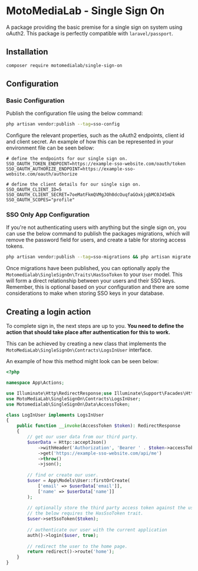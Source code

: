 # MotoMediaLab - Single Sign On

A package providing the basic premise for a single sign on system using oAuth2.
This package is perfectly compatible with `laravel/passport`.

## Installation

```bash
composer require motomedialab/single-sign-on
```

## Configuration

### Basic Configuration

Publish the configuration file using the below command:

```bash
php artisan vendor:publish --tag=sso-config
```

Configure the relevant properties, such as the oAuth2 endpoints, client id and client secret.
An example of how this can be represented in your environment file can be seen below:

```dotenv
# define the endpoints for our single sign on.
SSO_OAUTH_TOKEN_ENDPOINT=https://example-sso-website.com/oauth/token
SSO_OAUTH_AUTHORIZE_ENDPOINT=https://example-sso-website.com/oauth/authorize

# define the client details for our single sign on.
SSO_OAUTH_CLIENT_ID=5
SSO_OAUTH_CLIENT_SECRET=7oeMatFkmQVMgJOh0dcOuqfaGOxkjqbMC0J45mDk
SSO_OAUTH_SCOPES="profile"
```

### SSO Only App Configuration

If you're not authenticating users with anything but the single sign on, you can use the below command to publish the
packages migrations, which will remove the password field for users, and create a table for storing access tokens.

```bash
php artisan vendor:publish --tag=sso-migrations && php artisan migrate
```

Once migrations have been published, you can optionally apply the `Motomedialab\SingleSignOn\Traits\HasSsoToken` to your `User` model.
This will form a direct relationship between your users and their SSO keys. Remember, this is optional based on your configuration
and there are some considerations to make when storing SSO keys in your database.

## Creating a login action

To complete sign in, the next steps are up to you. **You need to define the action that should take place after authentication for this to work.**

This can be achieved by creating a new class that implements the
`MotoMediaLab\SingleSignOn\Contracts\LogsInUser` interface.

An example of how this method might look can be seen below:

```php
<?php

namespace App\Actions;

use Illuminate\Http\RedirectResponse;use Illuminate\Support\Facades\Http;
use MotoMediaLab\SingleSignOn\Contracts\LogsInUser;
use Motomedialab\SingleSignOn\Data\AccessToken;

class LogInUser implements LogsInUser
{
    public function __invoke(AccessToken $token): RedirectResponse
    {
        // get our user data from our third party.
        $userData = Http::acceptJson()
            ->withHeader('Authorization', 'Bearer ' . $token->accessToken)
            ->get('https://example-sso-website.com/api/me')
            ->throw()
            ->json();
            
        // find or create our user.
        $user = App\Models\User::firstOrCreate(
            ['email' => $userData['email']],
            ['name' => $userData['name']]
        );
        
        // optionally store the third party access token against the user.
        // the below requires the HasSsoToken trait.
        $user->setSsoToken($token);
        
        // authenticate our user with the current application
        auth()->login($user, true);
        
        // redirect the user to the home page.
        return redirect()->route('home');
    }
}
